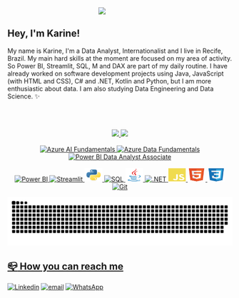 <img align="right" src="https://i.giphy.com/3o6Zt6ML6BklcajjsA.webp" width="300"/> 

<br>

## Hey, I'm Karine! 

My name is Karine, I'm a Data Analyst, Internationalist and I live in Recife, Brazil.
My main hard skills at the moment are focused on my area of ​​activity. So Power BI, Streamlit, SQL, M and DAX are part of my daily routine.
I have already worked on software development projects using Java, JavaScript (with HTML and CSS), C# and .NET, Kotlin and Python, but I am more enthusiastic about data. I am also studying Data Engineering and Data Science. ✨

</br>
<br>
<br>
<div align="center">
  <a href="https://github.com/jkss13">
  <img height="150em" src="https://github-readme-stats.vercel.app/api?username=jkss13&show_icons=true&count_private=true"/>
  <img height="150em" src="https://github-readme-stats.vercel.app/api/top-langs/?username=jkss13&layout=compact&langs_count=7"/>
</div>

<br>

<div align="center">
  <img alt="Azure AI Fundamentals" height="60" width="80" title="Azure AI Fundamentals" src="[https://ensino.fundacaofat.org.br/uploads/2022/07/664fd91b66c61aaffa301f06d8136825.png](https://learn.microsoft.com/pt-br/users/karinesantos/credentials/7cce20e75736373c?ref=https%3A%2F%2Fwww.linkedin.com%2F)" />
  <img alt="Azure Data Fundamentals" height="60" width="80" title="Azure Data Fundamentals" src="[https://ensino.fundacaofat.org.br/uploads/2022/04/ef105d63ac58621366d9f0ae2139f466.png](https://learn.microsoft.com/pt-br/users/karinesantos/credentials/443321be29e7dc7?ref=https%3A%2F%2Fwww.linkedin.com%2F)" />
  <img alt="Power BI Data Analyst Associate" height="60" width="80" title="Power BI Data Analyst Associate" src="[https://images.credly.com/images/619f60f8-4f63-4772-910e-dc31c6f2f7e8/image.png](https://learn.microsoft.com/en-us/users/karinesantos/credentials/29e88cb3b5f7a7cd)" />
</div>

<br>

<div align="center">
  <img alt="Power BI" height="30" width="40" title="Power BI" src="https://upload.wikimedia.org/wikipedia/commons/thumb/c/cf/New_Power_BI_Logo.svg/630px-New_Power_BI_Logo.svg.png" />
  <img alt="Streamlit" height="30" width="40" title="Streamlit" src="https://media.datacamp.com/legacy/image/upload/v1640050215/image27_frqkzv.png" />
  <img alt="Python" height="30" width="40" title="Python" src="https://raw.githubusercontent.com/devicons/devicon/master/icons/python/python-original.svg" />
  <img alt="SQL" height="30" width="40" title="SQL" src="https://encrypted-tbn0.gstatic.com/images?q=tbn:ANd9GcQmieCqv7xtCIeHdDWO_6fkBW9OPqAJomBFXA&s" />
  <img alt="Java" height="30" width="40" title="Java" src="https://raw.githubusercontent.com/devicons/devicon/master/icons/java/java-original.svg" />
  <img alt=".NET" height="30" width="40" title=".NET" src="https://images.sftcdn.net/images/t_app-icon-m/p/4e3ff2d9-a662-4bde-ae06-cdfbef05ac53/1647265468/dotnet-icon.png" />
  <img alt="JavaScript" height="30" width="40" title="JavaScript" src="https://raw.githubusercontent.com/devicons/devicon/master/icons/javascript/javascript-plain.svg"/>
  <img alt="HTML" height="30" width="40" title="HTML5" src="https://raw.githubusercontent.com/devicons/devicon/master/icons/html5/html5-original.svg" />
  <img alt="CSS" height="30" width="40" title="CSS3" src="https://raw.githubusercontent.com/devicons/devicon/master/icons/css3/css3-original.svg" />
  <img alt="Git" height="30" width="40" title="Git" src="https://cdn.jsdelivr.net/gh/devicons/devicon/icons/git/git-original.svg" />
</div>

![snake gif](https://raw.githubusercontent.com/platane/platane/output/github-contribution-grid-snake.svg)

## :mailbox_closed: How you can reach me
[![Linkedin](https://img.shields.io/badge/LinkedIn-0077B5?style=for-the-badge&logo=linkedin&logoColor=white)](https://www.linkedin.com/in/karinesantosdataanalyst/) [![email](https://img.shields.io/badge/Gmail-D14836?style=for-the-badge&logo=gmail&logoColor=white)](mailto:janeissakarine@gmail.com) [![WhatsApp](https://img.shields.io/badge/WhatsApp-25D366?style=for-the-badge&logo=whatsapp&logoColor=white)](https://wa.me/5581998402607?text=Olá,%20meu%20nome%20é%20Karine%20Santos!)
